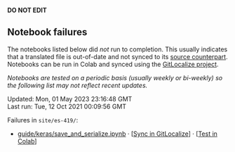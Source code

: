 __DO NOT EDIT__

## Notebook failures

The notebooks listed below did *not* run to completion. This usually indicates
that a translated file is out-of-date and not synced to its
[source counterpart](../en-snapshot/). Notebooks can be run in Colab and synced
using the [GitLocalize project](https://gitlocalize.com/tensorflow/docs-l10n).

*Notebooks are tested on a periodic basis (usually weekly or bi-weekly) so the
following list may not reflect recent updates.*

Updated: Mon, 01 May 2023 23:16:48 GMT<br/>
Last run: Tue, 12 Oct 2021 00:09:56 GMT

Failures in <code>site/es-419/</code>:

* [guide/keras/save_and_serialize.ipynb](https://github.com/tensorflow/docs-l10n/blob/master/site/es-419/guide/keras/save_and_serialize.ipynb) · [[Sync in GitLocalize](https://gitlocalize.com/repo/4592/es/site/en-snapshot/guide/keras/save_and_serialize.ipynb)] · [[Test in Colab](https://colab.research.google.com/github/tensorflow/docs-l10n/blob/master/site/es-419/guide/keras/save_and_serialize.ipynb)]

